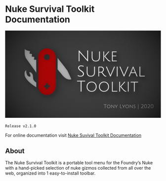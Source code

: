 # Nuke Survival Toolkit Documentation
![](img/NukeSurvivalToolkit_Splashpage_v04.jpg)

`Release v2.1.0`

For online documentation visit [Nuke Suvival Toolkit Documentation](https://creativelyons.github.io/mkDocsTest/documentation/site/)

## About

The Nuke Survival Toolkit is a portable tool menu for the Foundry’s Nuke with a hand-picked selection of nuke gizmos collected from all over the web, organized into 1 easy-to-install toolbar.

